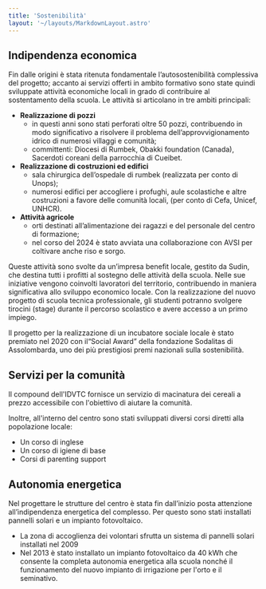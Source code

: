 ```yaml
---
title: 'Sostenibilità'
layout: '~/layouts/MarkdownLayout.astro'
---
```


## Indipendenza economica

Fin dalle origini è stata ritenuta fondamentale l’autosostenibilità complessiva del progetto; accanto ai servizi offerti in ambito formativo sono state quindi sviluppate attività economiche locali in grado di contribuire al sostentamento della scuola.
Le attività si articolano in tre ambiti principali:
 - **Realizzazione di pozzi** 
    - in questi anni sono stati perforati oltre 50 pozzi, contribuendo in modo significativo a risolvere il problema dell’approvvigionamento idrico di numerosi villaggi e comunità;
    - committenti: Diocesi di Rumbek, Obakki foundation (Canada), Sacerdoti coreani della parrocchia di Cueibet.
 - **Realizzazione di costruzioni ed edifici**
    - sala chirurgica dell’ospedale di rumbek (realizzata per conto di Unops);
    - numerosi edifici per accogliere i profughi, aule scolastiche e altre costruzioni a favore delle comunità locali, (per conto di Cefa, Unicef, UNHCR).
- **Attività agricole**
    - orti destinati all’alimentazione dei ragazzi e del personale del centro di formazione;
    - nel corso del 2024 è stato avviata una collaborazione con AVSI per coltivare anche riso e sorgo.

Queste attività sono svolte da un’impresa benefit locale, gestito da Sudin, che destina tutti i profitti al sostegno delle attività della scuola. Nelle sue iniziative vengono coinvolti lavoratori del territorio, contribuendo in maniera significativa allo sviluppo economico locale. Con la realizzazione del nuovo progetto di scuola tecnica professionale, gli studenti potranno svolgere tirocini (stage) durante il percorso scolastico e avere accesso a un primo impiego.

Il progetto per la realizzazione di un incubatore sociale locale è stato premiato nel 2020 con il“Social Award” della fondazione Sodalitas di Assolombarda, uno dei più prestigiosi premi nazionali sulla sostenibilità.

## Servizi per la comunità

Il compound dell'IDVTC fornisce un servizio di macinatura dei cereali a prezzo accessibile con l'obiettivo di aiutare la comunità.

Inoltre, all'interno del centro sono stati sviluppati diversi corsi diretti alla popolazione locale:

- Un corso di inglese
- Un corso di igiene di base
- Corsi di parenting support


## Autonomia energetica

Nel progettare le strutture del centro è stata fin dall’inizio posta attenzione all’indipendenza energetica del complesso. Per questo sono stati installati pannelli solari e un impianto fotovoltaico.

- La zona di accoglienza dei volontari sfrutta un sistema di pannelli solari installati nel 2009
- Nel 2013 è stato installato un impianto fotovoltaico da 40 kWh che consente la completa autonomia energetica alla scuola nonché il funzionamento del nuovo impianto di irrigazione per l'orto e il seminativo.
